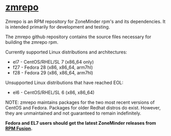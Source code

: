 # [zmrepo](http://zmrepo.zoneminder.com)
Zmrepo is an RPM repository for ZoneMinder rpm's and its dependencies. It is intended primarily for development and testing.

The zmrepo github repository contains the source files necessary for building the zmrepo rpm.

Currently supported Linux distributions and architectures:
- el7 - CentOS/RHEL/SL 7 (x86_64 only)
- f27 - Fedora 28 (x86, x86_64, arm7hl)
- f28 - Fedora 29 (x86, x86_64, arm7hl)

Unsupported Linux distributions that have reached EOL:
- el6 - CentOS/RHEL/SL 6 (x86, x86_64)

NOTE: zmrepo maintains packages for the two most recent versions of CentOS and Fedora. Packages for older Redhat distros do exist. However, they are unmaintained and not guaranteed to remain indefinitely.

**Fedora and EL7 users should get the latest ZoneMinder releases from [RPM Fusion](https://rpmfusion.org/).**
